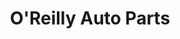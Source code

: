 ---
title: "O'Reilly Auto Parts"
url: /mesquite/oreilly-auto-parts-north-galloway-avenue/
shop: Autoteile
---
